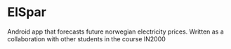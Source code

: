 # ElSpar
Android app that forecasts future norwegian electricity prices. Written as a collaboration with other students in the course IN2000
